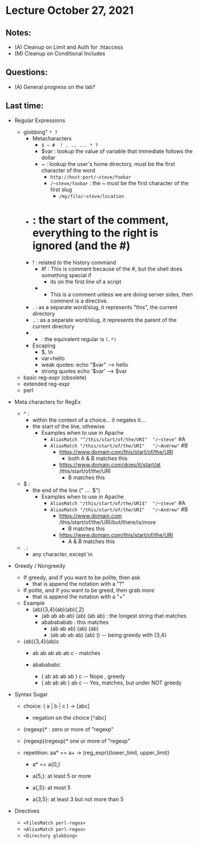 # Lecture October 27, 2021

## Notes:
   - (A) Cleanup on Limit and Auth for .htaccess
   - (M) Cleanup on Conditional Includes

## Questions:
   - (A) General progress on the lab?

## Last time:
   - Regular Expressions
     - globbing" ``* ?``
       - Metacharacters
         - `` $ ~ #  ! . .. ... * ? ``
         - $var : lookup the value of variable that immediate follows the dollar
         - ~ : lookup the user's home directory, must be the first character of the word
            - ``http://host:port/~steve/foobar``
            - ``/~steve/foobar`` : the ~ must be the first character of the first slug
              - ``/my/file/~steve/location``
        - # : the start of the comment, everything to the right is ignored (and the #)
        - ! : related to the history command
          - #! : This is comment because of the #, but the shell does something special if
             - its on the first line of a script
          - <!--  comment -->
             - This is a comment unless we are doing server sides, then comment is a directive.
        - . : as a separate word/slug, it represents "this", the current directory
        - .. : as a separate word/slug, it represents the parent of the current directory 
        - * : the equivalent regular is ``(.*)``
       - Escaping
         - \$, \n
         - var=hello
         - weak quotes:  echo "$var" --> hello
         - strong quotes echo '$var' --> $var
     - basic reg-expr (obsolete)
     - extended reg-expr
     - perl 
   - Meta characters for RegEx
     - ^ : 
        - within the context of a choice... it negates it...
        - the start of the line, othewise
           - Examples when to use in Apache
             - ``AliasMatch "^/this/start/of/the/URI"  "/~steve"``   #A
             - ``AliasMatch "/this/start/of/the/URI"   "/~Andrew"``  #B
                - https://www.domain.com/this/start/of/the/URI
                   - both A & B matches this 
                - https://www.domain.com/does/it/start/at /this/start/of/the/URI
                   - B matches this
     - $ :
        - the end of the line (" ....   $")
          - Examples when to use in Apache
             - ``AliasMatch "/this/start/of/the/URI$"  "/~steve"``   #A
             - ``AliasMatch "/this/start/of/the/URI"   "/~Andrew"``  #B
                - https://www.domain.com /this/start/of/the/URI/but/there/is/more
                   -  B matches this
                - https://www.domain.com/this/start/of/the/URI
                   - A & B matches this
      - . : 
        - any character, except \n


   - Greedy / Nongreedy
      - If greedy, and if you want to be polite, then ask
        - that is append the notation with a "?"
      - If polite, and if you want to be greed, then grab _more_
        - that is append the notation with a "+"
      - Example
        - (ab){3,4}(ab)(ab){,2}
          - (ab ab ab ab) (ab) (ab ab)  : the longest string that matches
          - ababababab : this matches
            - (ab ab ab) (ab) (ab) 
            - (ab ab ab ab) (ab) ()  -- being greedy with {3,4}
       - (ab){3,4}(ab)c
          - ab ab ab ab ab c  - matches

          - ababababc
            - ( ab ab ab ab ) c  -- Nope  , greedy
            - ( ab ab ab ) ab c  -- Yes, matches,  but under NOT greedy



   - Syntax Sugar 
     - choice:  ( a | b | c ) -> [abc]
       - negation on the choice [^abc]
     - (regexp)* : zero or more of "regexp"
     - (regexp)(regexp)* one or more of "regexp"

     - repetition: aa* == a+ ->  (reg_expr){lower_limit, upper_limit}
       - a* == a{0,}

       - a{5,}: at least 5 or more
       - a{,5}: at most 5
       - a{3,5}: at least 3 but not more than 5


   - Directives
     - ``<FilesMatch perl-regex>``
     - ``<AliasMatch perl-regex>``
     - ``<Directory globbing>``

